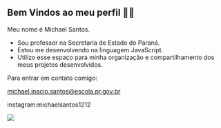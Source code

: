 ## Bem Vindos ao meu perfil 👨‍🏫

Meu nome é Michael Santos.
* Sou professor na Secretaria de Estado do Paraná.
* Estou me desenvolvendo na linguagem JavaScript. 
* Utilizo esse espaço para minha organização e compartilhamento dos meus projetos desenvolvidos. 

Para entrar em contato comigo:  


michael.inacio.santos@escola.pr.gov.br 

instagram:michaelsantos1212

![](https://media1.tenor.com/m/mrJkePSLG2EAAAAC/gol-bola.gif)
